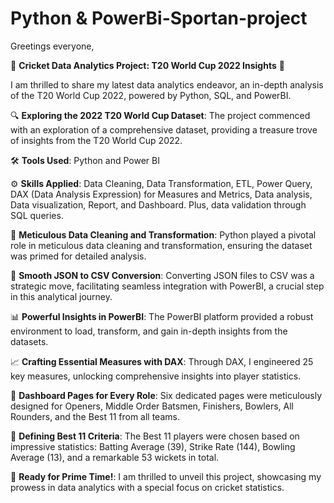 # Python & PowerBi-Sportan-project
Greetings everyone,

🏏 **Cricket Data Analytics Project: T20 World Cup 2022 Insights** 🏏

I am thrilled to share my latest data analytics endeavor, an in-depth analysis of the T20 World Cup 2022, powered by Python, SQL, and PowerBI.

🔍 **Exploring the 2022 T20 World Cup Dataset**: The project commenced with an exploration of a comprehensive dataset, providing a treasure trove of insights from the T20 World Cup 2022.

🛠 **Tools Used**: Python and Power BI

⚙ **Skills Applied**: Data Cleaning, Data Transformation, ETL, Power Query, DAX (Data Analysis Expression) for Measures and Metrics, Data analysis, Data visualization, Report, and Dashboard. Plus, data validation through SQL queries.

🧹 **Meticulous Data Cleaning and Transformation**: Python played a pivotal role in meticulous data cleaning and transformation, ensuring the dataset was primed for detailed analysis.

🔄 **Smooth JSON to CSV Conversion**: Converting JSON files to CSV was a strategic move, facilitating seamless integration with PowerBI, a crucial step in this analytical journey.

📊 **Powerful Insights in PowerBI**: The PowerBI platform provided a robust environment to load, transform, and gain in-depth insights from the datasets.

📈 **Crafting Essential Measures with DAX**: Through DAX, I engineered 25 key measures, unlocking comprehensive insights into player statistics.

📑 **Dashboard Pages for Every Role**: Six dedicated pages were meticulously designed for Openers, Middle Order Batsmen, Finishers, Bowlers, All Rounders, and the Best 11 from all teams.

🎯 **Defining Best 11 Criteria**: The Best 11 players were chosen based on impressive statistics: Batting Average (39), Strike Rate (144), Bowling Average (13), and a remarkable 53 wickets in total.

🚀 **Ready for Prime Time!**: I am thrilled to unveil this project, showcasing my prowess in data analytics with a special focus on cricket statistics.
